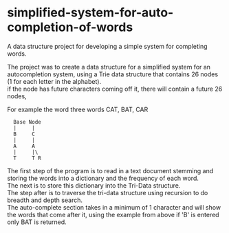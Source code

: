 # simplified-system-for-auto-completion-of-words
A data structure project for developing a simple system for completing words.

The project was to create a data structure for a simplified system for an autocompletion system, 
using a Trie data structure that contains 26 nodes (1 for each letter in the alphabet). <br/>
if the node has future characters coming off it, there will contain a future 26 nodes,

For example the word three words CAT, BAT, CAR

      Base Node 
      |     |
      B     C
      |     |
      A     A
      |     |\
      T     T R

The first step of the program is to read in a text document stemming and storing the words into a dictionary
and the frequency of each word. <br/>
The next is to store this dictionary into the Tri-Data structure. <br/>
The step after is to traverse the tri-data structure using recursion to do breadth and depth search.<br/>
The auto-complete section takes in a minimum of 1 character and will show the words that come after it, 
using the example from above if 'B' is entered only BAT is returned.
